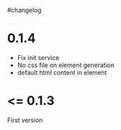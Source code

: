 #changelog

# 0.1.4

- Fix init service
- No css file on element generation
- default html content in element

# <= 0.1.3

First version